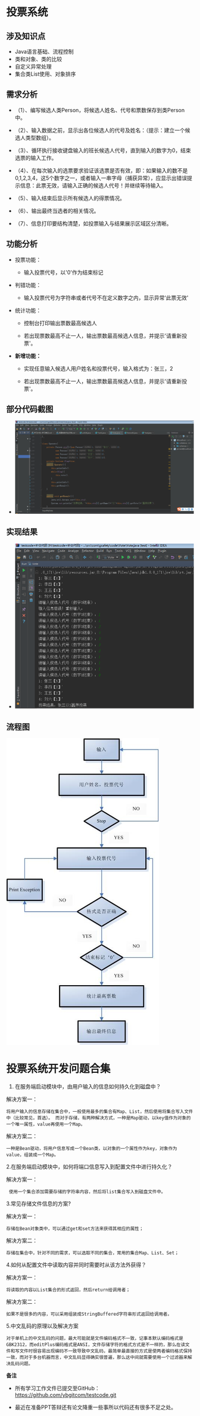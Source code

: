 # 投票系统

## 涉及知识点

- Java语言基础、流程控制
- 类和对象、类的比较
- 自定义异常处理
- 集合类List使用、对象排序

## 需求分析

- （1）、编写候选人类Person，将候选人姓名、代号和票数保存到类Person中。

- （2）、输入数据之前，显示出各位候选人的代号及姓名：（提示：建立一个候选人类型数组）。

- （3）、循环执行接收键盘输入的班长候选人代号，直到输入的数字为0，结束选票的输入工作。

- （4）、在每次输入的选票要求验证该选票是否有效，即：如果输入的数不是0,1,2,3,4，这5个数字之一，或者输入一串字母（捕获异常），应显示出错误提示信息：此票无效，请输入正确的候选人代号！并继续等待输入。

- （5）、输入结束后显示所有候选人的得票情况。

- （6）、输出最终当选者的相关情况。

- （7）、信息打印要结构清楚，如投票输入与结果展示区域区分清晰。

## 功能分析

- 投票功能：

  - 输入投票代号，以'0'作为结束标记

- 判错功能：

  - 输入投票代号为字符串或者代号不在定义数字之内，显示异常‘此票无效'

- 统计功能：

  - 控制台打印输出票数最高候选人

  - 若出现票数最高不止一人，输出票数最高候选人信息，并提示'请重新投票'。

- **新增功能：**

  - 实现任意输入候选人用户姓名和投票代号，输入格式为：张三，2

  - 若出现票数最高不止一人，输出票数最高候选人信息，并提示'请重新投票'。

## 部分代码截图

- ![Image Text](2.png)

## 实现结果

- ![Image Text](vote1.png)


## 流程图

 ![Image Text](1.png)





# 投票系统开发问题合集 #


1. 在服务端启动模块中，由用户输入的信息如何持久化到磁盘中？

解决方案一： 

    将用户输入的信息存储在集合中，一般使用最多的集合有Map、List，然后使用将集合写入文件中（比较常见，首选）。 而对于存储，有两种解决方式，一种是Map驱动，以key值作为对象的一个唯一属性，value再使用一个Map。

解决方案二： 

    一种是Bean驱动，将用户信息写成一个Bean类，以对象的一个属性作为key，对象作为value，组装成一个Map。


2.在服务端启动模块中，如何将端口信息写入到配置文件中进行持久化？

  解决方案一： 

     使用一个集合添加需要存储的字符串内容，然后将list集合写入到磁盘文件中。

3.常见存储文件信息的方案?

解决方案一： 

    存储在Bean对象类中，可以通过get和set方法来获得其相应的属性；
 
解决方案二： 

    存储在集合中，针对不同的需求，可以选取不同的集合，常用的集合Map、List、Set；

4.如何从配置文件中读取内容并同时需要时从该方法外获得？

解决方案一：
 
    将读取的内容以List集合的形式返回，然后return给调用者； 
解决方案二： 

    如果不是很多的内容，可以采用组装成StringBuffered字符串形式返回给调用者。

5.中文乱码的原理以及解决方案

    对于单机上的中文乱码的问题，最大可能就是文件编码格式不一致，记事本默认编码格式是GBK2312，而editPlus编码格式是ANSI，文件存储字符的格式方式是不一样的，那么在读文件和写文件时很容易出现编码不一致导致中文乱码，最简单最直接的方式是使两者编码格式保持一致，而对于多台机器而言，中文乱码显得确实很普遍，那么这中间就需要使用一个过滤器来解决乱码问题。

**备注**

- 所有学习工作文件已提交至GitHub：<https://github.com/ybgitcom/testcode.git>

- 最近在准备PPT答辩还有论文降重一些事所以代码还有很多不足之处。